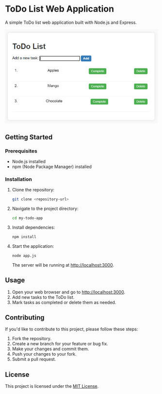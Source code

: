 # ToDo List Web Application

A simple ToDo list web application built with Node.js and Express.

![todo-image](public\todo-img.png)

## Getting Started

### Prerequisites

- Node.js installed
- npm (Node Package Manager) installed

### Installation

1. Clone the repository:

   ```bash
   git clone <repository-url>
   ```

2. Navigate to the project directory:

   ```bash
   cd my-todo-app
   ```

3. Install dependencies:

   ```bash
   npm install
   ```

4. Start the application:

   ```bash
   node app.js
   ```

   The server will be running at [http://localhost:3000](http://localhost:3000).

## Usage

1. Open your web browser and go to [http://localhost:3000](http://localhost:3000).
2. Add new tasks to the ToDo list.
3. Mark tasks as completed or delete them as needed.

## Contributing

If you'd like to contribute to this project, please follow these steps:

1. Fork the repository.
2. Create a new branch for your feature or bug fix.
3. Make your changes and commit them.
4. Push your changes to your fork.
5. Submit a pull request.

## License

This project is licensed under the [MIT License](LICENSE).
